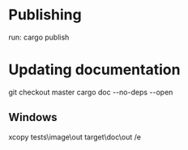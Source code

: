# Publishing

run: cargo publish

# Updating documentation

git checkout master
cargo doc --no-deps --open

## Windows
xcopy tests\image\out target\doc\out /e